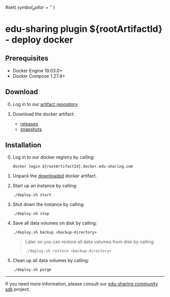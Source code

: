 #set( $symbol_dollar = '$' )
# edu-sharing plugin ${rootArtifactId} - deploy docker

Prerequisites
-------------

- Docker Engine 19.03.0+
- Docker Compose 1.27.4+ 

Download
--------

0. Log in to our [artifact repository](https://artifacts.edu-sharing.com).

1. Download the docker artifact:

   * [releases](https://artifacts.edu-sharing.com/#browse/browse:plugin-${rootArtifactId}-releases:org%2Fedu_sharing%2Fedu_sharing-plugin-${rootArtifactId}-deploy-docker-deploy)
   * [snapshots](https://artifacts.edu-sharing.com/#browse/browse:plugin-${rootArtifactId}-snapshots:org%2Fedu_sharing%2Fedu_sharing-plugin-${rootArtifactId}-deploy-docker-deploy)

Installation
------------

0. Log in to our docker registry by calling:

   ```
   docker login ${rootArtifactId}.docker.edu-sharing.com
   ```

1. Unpack the [downloaded](#download) docker artifact.
 
2. Start up an instance by calling:

   ```
   ./deploy.sh start
   ```
  
3. Shut down the instance by calling:

   ```
   ./deploy.sh stop
   ```
  
4. Save all data volumes on disk by calling:

   ```
   ./deploy.sh backup <backup-directory>
   ```
   
   > Later on you can restore all data valumes from disk by calling:
   > ```
   > ./deploy.sh restore <backup-directory>
   > ```
   
5. Clean up all data volumes by calling:

   ```
   ./deploy.sh purge
   ```

---
If you need more information, please consult our [edu-sharing community sdk](https://scm.edu-sharing.com/edu-sharing-community/edu-sharing-community-sdk) project.
